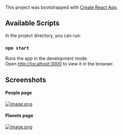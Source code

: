 This project was bootstrapped with [Create React App](https://github.com/facebook/create-react-app).

## Available Scripts

In the project directory, you can run:

### `npm start`

Runs the app in the development mode.<br>
Open [http://localhost:3000](http://localhost:3000) to view it in the browser.

## Screenshots

#### People page

[![image.png](https://i.postimg.cc/Z55KQVcZ/image.png)](https://postimg.cc/tY8jZdwm)

#### Planets page
[![image.png](https://i.postimg.cc/MGcZ6HNF/image.png)](https://postimg.cc/4KgRwfJ6)
